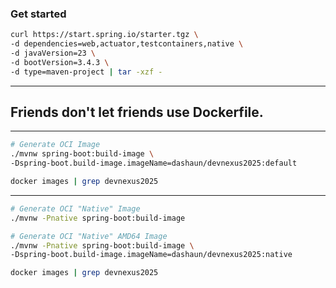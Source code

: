 ### Get started

```bash
curl https://start.spring.io/starter.tgz \
-d dependencies=web,actuator,testcontainers,native \
-d javaVersion=23 \
-d bootVersion=3.4.3 \
-d type=maven-project | tar -xzf -

```

---

## Friends don't let friends use Dockerfile.

---

```bash
# Generate OCI Image
./mvnw spring-boot:build-image \
-Dspring-boot.build-image.imageName=dashaun/devnexus2025:default

docker images | grep devnexus2025
```

---

```bash
# Generate OCI "Native" Image
./mvnw -Pnative spring-boot:build-image

# Generate OCI "Native" AMD64 Image
./mvnw -Pnative spring-boot:build-image \
-Dspring-boot.build-image.imageName=dashaun/devnexus2025:native

docker images | grep devnexus2025
```